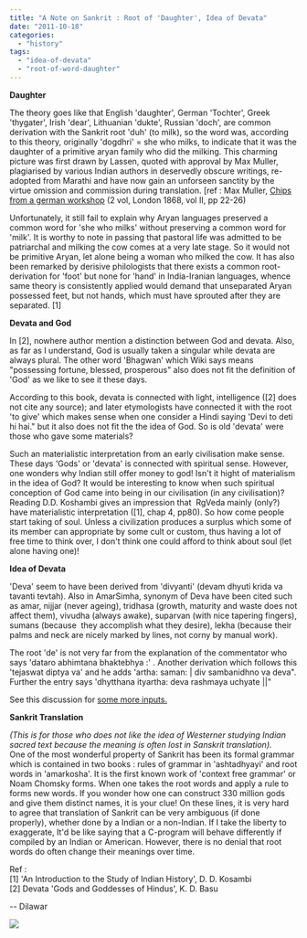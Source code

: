 ```yaml
---
title: "A Note on Sankrit : Root of 'Daughter', Idea of Devata"
date: "2011-10-18"
categories: 
  - "history"
tags: 
  - "idea-of-devata"
  - "root-of-word-daughter"
---
```


**Daughter**  
  
The theory goes like that English 'daughter', German 'Tochter', Greek 'thygater', Irish 'dear', Lithuanian 'dukte', Russian 'doch', are common derivation with the Sankrit root 'duh' (to milk), so the word was, according to this theory, originally 'dogdhri' = she who milks, to indicate that it was the daughter of a primitive aryan family who did the milking. This charming picture was first drawn by Lassen, quoted with approval by Max Muller, plagiarised by various Indian authors in deservedly obscure writings, re-adopted from Marathi and have now gain an unforseen sanctity by the virtue omission and commission during translation. \[ref : Max Muller, [Chips from a german workshop](http://www.gutenberg.org/ebooks/24686) (2 vol, London 1868, vol II, pp 22-26)  
  
Unfortunately, it still fail to explain why Aryan languages preserved a common word for 'she who milks' without preserving a common word for 'milk'. It is worthy to note in passing that pastoral life was admitted to be patriarchal and milking the cow comes at a very late stage. So it would not be primitive Aryan, let alone being a woman who milked the cow. It has also been remarked by derisive philologists that there exists a common root-derivation for 'foot' but none for 'hand' in India-Iranian languages, whence same theory is consistently applied would demand that unseparated Aryan possessed feet, but not hands, which must have sprouted after they are separated. \[1\]  
  
**Devata and God**  
  
In \[2\], nowhere author mention a distinction between God and devata. Also, as far as I understand, God is usually taken a singular while devata are always plural. The other word 'Bhagwan' which Wiki says means "possessing fortune, blessed, prosperous" also does not fit the definition of 'God' as we like to see it these days.  
  
According to this book, devata is connected with light, intelligence (\[2\] does not cite any source); and later etymologists have connected it with the root 'to give' which makes sense when one consider a Hindi saying 'Devi to deti hi hai." but it also does not fit the the idea of God. So is old 'devata' were those who gave some materials?  
  
Such an materialistic interpretation from an early civilisation make sense. These days 'Gods' or 'devata' is connected with spiritual sense. However, one wonders why Indian still offer money to god! Isn't it hight of materialism in the idea of God? It would be interesting to know when such spiritual conception of God came into being in our civilisation (in any civilisation)? Reading D.D. Koshambi gives an impression that  RgVeda mainly (only?) have materialistic interpretation (\[1\], chap 4, pp80). So how come people start taking of soul. Unless a civilization produces a surplus which some of its member can appropriate by some cult or custom, thus having a lot of free time to think over, I don't think one could afford to think about soul (let alone having one)!  
  
**Idea of Devata**  
  
'Deva' seem to have been derived from 'divyanti' (devam dhyuti krida va tavanti tevtah). Also in AmarSimha, synonym of Deva have been cited such as amar, nijjar (never ageing), tridhasa (growth, maturity and waste does not affect them), vivudha (always awake), suparvan (with nice tapering fingers), sumans (because  they accomplish what they desire), lekha (because their palms and neck are nicely marked by lines, not corny by manual work).  
  
The root 'de' is not very far from the explanation of the commentator who says 'dataro abhimtana bhaktebhya :' . Another derivation which follows this 'tejaswat diptya va' and he adds 'artha: saman: | div sambanidhno va deva". Further the entry says 'dhytthana ityartha: deva rashmaya uchyate ||"  
  
See this discussion for [some more inputs.](http://groups.google.com/group/treelabs/browse_thread/thread/cfef26a1da6ef189?hl=en-GB)  
  
**Sankrit Translation**  
  
_(This is for those who does not like the idea of Westerner studying Indian sacred text because the meaning is often lost in Sanskrit translation)._  
One of the most wonderful property of Sankrit has been its formal grammar which is contained in two books : rules of grammar in 'ashtadhyayi' and root words in 'amarkosha'. It is the first known work of 'context free grammar' or Noam Chomsky forms. When one takes the root words and apply a rule to forms new words. If you wonder how one can construct 330 million gods and give them distinct names, it is your clue! On these lines, it is very hard to agree that translation of Sankrit can be very ambiguous (if done properly), whether done by a Indian or a non-Indian. If I take the liberty to exaggerate, It'd be like saying that a C-program will behave differently if compiled by an Indian or American. However, there is no denial that root words do often change their meanings over time.  
  
Ref :  
\[1\] 'An Introduction to the Study of Indian History', D. D. Kosambi  
\[2\] Devata 'Gods and Goddesses of Hindus', K. D. Basu  
  
\-- 
Dilawar

![](https://blogger.googleusercontent.com/tracker/3794193585985230867-1872018873257087257?l=dilawarsays.blogspot.com)
